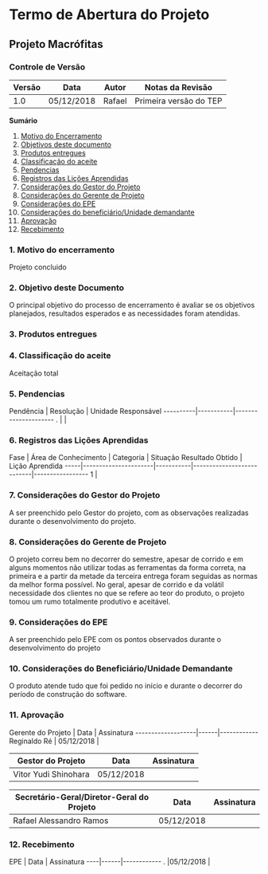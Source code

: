 # Termo de Abertura do Projeto

## Projeto Macrófitas


### Controle de Versão
|Versão | Data | Autor | Notas da Revisão |
|--- | --- | --- | --- |
|  1.0  |  05/12/2018   | Rafael    |  Primeira versão do TEP   |


**Sumário**
1. [Motivo do Encerramento](#id1)
2. [Objetivos deste documento](#id2)
3. [Produtos entregues](#id3)
4. [Classificação do aceite](#id4)
5. [Pendencias](#id5)
6. [Registros das Lições Aprendidas](#id6)
7. [Considerações do Gestor do Projeto](#id7)
8. [Considerações do Gerente de Projeto](#id8)
9. [Considerações do EPE](#id9)
10. [Considerações do beneficiário/Unidade demandante](#id10)
11. [Aprovação](#id11)
12. [Recebimento](#id12)

### 1. Motivo do encerramento
<div id='id1' />
Projeto concluido

###  2. Objetivo deste Documento
<div id='id2' />
O principal objetivo do processo de encerramento é avaliar se os objetivos planejados, resultados esperados e as necessidades foram atendidas.

### 3. Produtos entregues
<div id='id3' />


### 4. Classificação do aceite
<div id='id4' />
Aceitação total

### 5. Pendencias
<div id='id5' />
Pendência | Resolução | Unidade Responsável
----------|-----------|---------------------
.         |           |

### 6. Registros das Lições Aprendidas
<div id='id6' />
Fase | Área de Conhecimento | Categoria | Situação Resultado Obtido | Lição Aprendida
-----|----------------------|-----------|---------------------------|-----------------
1    | 

### 7. Considerações do Gestor do Projeto
<div id='id7' />
A ser preenchido pelo Gestor do projeto, com as observações realizadas durante o desenvolvimento do projeto.

### 8. Considerações do Gerente de Projeto
<div id='id8' />
O projeto correu bem no decorrer do semestre, apesar de corrido e em alguns momentos não utilizar todas as ferramentas da forma correta, na primeira e a partir da metade da terceira entrega foram seguidas as normas da melhor forma possível. No geral, apesar de corrido e da volátil necessidade dos clientes no que se refere ao teor do produto, o projeto tomou um rumo totalmente produtivo e aceitável.

### 9. Considerações do EPE
<div id='id9' />
A ser preenchido pelo EPE com os pontos observados durante o desenvolvimento do projeto

### 10. Considerações do Beneficiário/Unidade Demandante
<div id='id10' />
O produto atende tudo que foi pedido no início e durante o decorrer do período de construção do software.

### 11. Aprovação
<div id='id11' />
Gerente do Projeto | Data | Assinatura
-------------------|------|------------
Reginaldo Ré       | 05/12/2018 |

Gestor do Projeto | Data | Assinatura
------------------|------|------------
Vitor Yudi Shinohara | 05/12/2018 |

Secretário-Geral/Diretor-Geral do Projeto | Data | Assinatura
------------------------------------------|------|------------
Rafael Alessandro Ramos                   | 05/12/2018 |

### 12. Recebimento
<div id='id12' />
EPE | Data | Assinatura
----|------|------------
 .  |05/12/2018 |
